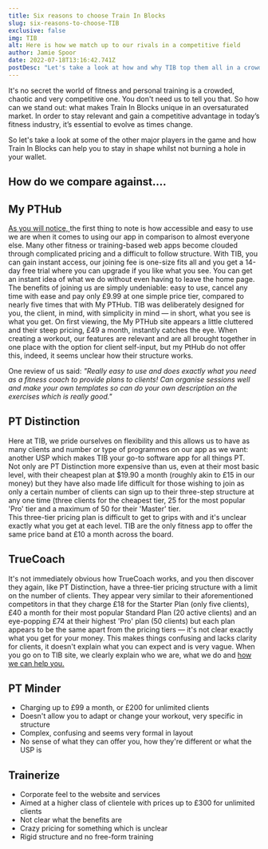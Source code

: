 ```yaml
---
title: Six reasons to choose Train In Blocks
slug: six-reasons-to-choose-TIB
exclusive: false
img: TIB
alt: Here is how we match up to our rivals in a competitive field
author: Jamie Spoor
date: 2022-07-18T13:16:42.741Z
postDesc: "Let's take a look at how and why TIB top them all in a crowded market "
---
```

It's no secret the world of fitness and personal training is a crowded, chaotic and very competitive one. You don't need us to tell you that. So how can we stand out: what makes Train In Blocks unique in an oversaturated market. In order to stay relevant and gain a competitive advantage in today’s fitness industry, it’s essential to evolve as times change.

So let's take a look at some of the other major players in the game and how Train In Blocks can help you to stay in shape whilst not burning a hole in your wallet. 

## How do we compare against....

## My PTHub

[As you will notice, ](https://traininblocks.com/compare/pthub/)the first thing to note is how accessible and easy to use we are when it comes to using our app in comparison to almost everyone else. Many other fitness or training-based web apps become clouded through complicated pricing and a difficult to follow structure. With TIB, you can gain instant access, our joining fee is one-size fits all and you get a 14-day free trial where you can upgrade if you like what you see. You can get an instant idea of what we do without even having to leave the home page. 
The benefits of joining us are simply undeniable: easy to use, cancel any time with ease and pay only £9.99 at one simple price tier, compared to nearly five times that with My PTHub. TIB was deliberately designed for you, the client, in mind, with simplicity in mind — in short, what you see is what you get.  On first viewing, the My PTHub site appears a little cluttered and their steep pricing, £49 a month, instantly catches the eye. 
When creating a workout, our features are relevant and are all brought together in one place with the option for client self-input, but my PtHub do not offer this, indeed, it seems unclear how their structure works. 

One review of us said: *"Really easy to use and does exactly what you need as a fitness coach to provide plans to clients! Can organise sessions well and make your own templates so can do your own description on the exercises which is really good."*

## **PT Distinction**

Here at TIB, we pride ourselves on flexibility and this allows us to have as many clients and number or type of programmes on our app as we want: another USP which makes TIB your go-to software app for all things PT. \
Not only are PT Distinction more expensive than us, even at their most basic level, with their cheapest plan at $19.90 a month (roughly akin to £15 in our money) but they have also made life difficult for those wishing to join as only a certain number of clients can sign up to their three-step structure at any one time (three clients for the cheapest tier, 25 for the most popular 'Pro' tier and a maximum of 50 for their 'Master' tier. \
This three-tier pricing plan is difficult to get to grips with and it's unclear exactly what you get at each level. TIB are the only fitness app to offer the same price band at £10 a month across the board.

## TrueCoach

It's not immediately obvious how TrueCoach works, and you then discover they again, like PT Distinction, have a three-tier pricing structure with a limit on the number of clients. They appear very similar to their aforementioned competitors in that they charge £18 for the Starter Plan (only five clients), £40 a month for their most popular Standard Plan (20 active clients) and an eye-popping £74 at their highest 'Pro' plan (50 clients) but each plan appears to be the same apart from the pricing tiers — it's not clear exactly what you get for your money. This makes things confusing and lacks clarity for clients, it doesn't explain what you can expect and is very vague. When you go on to TIB site, we clearly explain who we are, what we do and [how we can help you. ](https://traininblocks.com/)

## PT Minder

* Charging up to £99 a month, or £200 for unlimited clients
* Doesn't allow you to adapt or change your workout, very specific in structure
* Complex, confusing and seems very formal in layout
* No sense of what they can offer you, how they're different or what the USP is

## Trainerize

* Corporate feel to the website and services
* Aimed at a higher class of clientele with prices up to £300 for unlimited clients 
* Not clear what the benefits are 
* Crazy pricing for something which is unclear
* Rigid structure and no free-form training